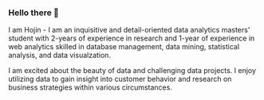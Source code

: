 ### Hello there 👋

I am Hojin - I am an inquisitive and detail-oriented data analytics masters' student with 2-years of experience in research and 1-year of experience in web analytics skilled in database management, data mining, statistical analysis, and data visualzation. 

I am excited about the beauty of data and challenging data projects. I enjoy utilizing data to gain insight into customer behavior and research on business strategies within various circumstances. 
